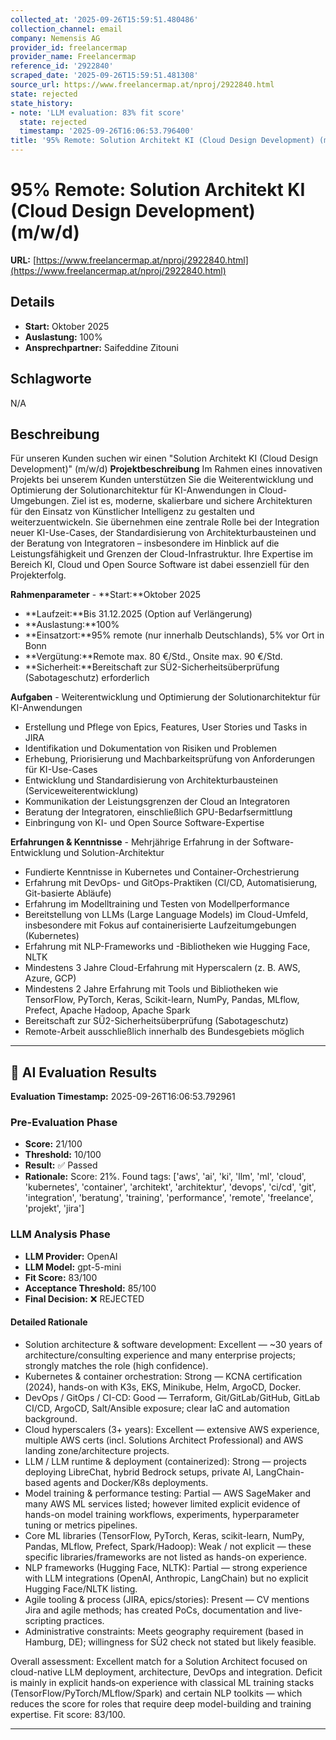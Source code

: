 ```yaml
---
collected_at: '2025-09-26T15:59:51.480486'
collection_channel: email
company: Nemensis AG
provider_id: freelancermap
provider_name: Freelancermap
reference_id: '2922840'
scraped_date: '2025-09-26T15:59:51.481308'
source_url: https://www.freelancermap.at/nproj/2922840.html
state: rejected
state_history:
- note: 'LLM evaluation: 83% fit score'
  state: rejected
  timestamp: '2025-09-26T16:06:53.796400'
title: '95% Remote: Solution Architekt KI (Cloud Design Development) (m/w/d)'
---
```




# 95% Remote: Solution Architekt KI (Cloud Design Development) (m/w/d)
**URL:** [https://www.freelancermap.at/nproj/2922840.html](https://www.freelancermap.at/nproj/2922840.html)
## Details
- **Start:** Oktober 2025
- **Auslastung:** 100%
- **Ansprechpartner:** Saifeddine Zitouni

## Schlagworte
N/A

## Beschreibung
Für unseren Kunden suchen wir einen "Solution Architekt KI (Cloud Design Development)" (m/w/d) 
 **Projektbeschreibung** Im Rahmen eines innovativen Projekts bei unserem Kunden unterstützen Sie die Weiterentwicklung und Optimierung der Solutionarchitektur für KI-Anwendungen in Cloud-Umgebungen. Ziel ist es, moderne, skalierbare und sichere Architekturen für den Einsatz von Künstlicher Intelligenz zu gestalten und weiterzuentwickeln. Sie übernehmen eine zentrale Rolle bei der Integration neuer KI-Use-Cases, der Standardisierung von Architekturbausteinen und der Beratung von Integratoren – insbesondere im Hinblick auf die Leistungsfähigkeit und Grenzen der Cloud-Infrastruktur. Ihre Expertise im Bereich KI, Cloud und Open Source Software ist dabei essenziell für den Projekterfolg. 
 
 **Rahmenparameter** - **Start:**Oktober 2025
- **Laufzeit:**Bis 31.12.2025 (Option auf Verlängerung)
- **Auslastung:**100%
- **Einsatzort:**95% remote (nur innerhalb Deutschlands), 5% vor Ort in Bonn
- **Vergütung:**Remote max. 80 €/Std., Onsite max. 90 €/Std.
- **Sicherheit:**Bereitschaft zur SÜ2-Sicherheitsüberprüfung (Sabotageschutz) erforderlich
 
 **Aufgaben** - Weiterentwicklung und Optimierung der Solutionarchitektur für KI-Anwendungen
- Erstellung und Pflege von Epics, Features, User Stories und Tasks in JIRA
- Identifikation und Dokumentation von Risiken und Problemen
- Erhebung, Priorisierung und Machbarkeitsprüfung von Anforderungen für KI-Use-Cases
- Entwicklung und Standardisierung von Architekturbausteinen (Serviceweiterentwicklung)
- Kommunikation der Leistungsgrenzen der Cloud an Integratoren
- Beratung der Integratoren, einschließlich GPU-Bedarfsermittlung
- Einbringung von KI- und Open Source Software-Expertise
 
 **Erfahrungen & Kenntnisse** - Mehrjährige Erfahrung in der Software-Entwicklung und Solution-Architektur
- Fundierte Kenntnisse in Kubernetes und Container-Orchestrierung
- Erfahrung mit DevOps- und GitOps-Praktiken (CI/CD, Automatisierung, Git-basierte Abläufe)
- Erfahrung im Modelltraining und Testen von Modellperformance
- Bereitstellung von LLMs (Large Language Models) im Cloud-Umfeld, insbesondere mit Fokus auf containerisierte Laufzeitumgebungen (Kubernetes)
- Erfahrung mit NLP-Frameworks und -Bibliotheken wie Hugging Face, NLTK
- Mindestens 3 Jahre Cloud-Erfahrung mit Hyperscalern (z. B. AWS, Azure, GCP)
- Mindestens 2 Jahre Erfahrung mit Tools und Bibliotheken wie TensorFlow, PyTorch, Keras, Scikit-learn, NumPy, Pandas, MLflow, Prefect, Apache Hadoop, Apache Spark
- Bereitschaft zur SÜ2-Sicherheitsüberprüfung (Sabotageschutz)
- Remote-Arbeit ausschließlich innerhalb des Bundesgebiets möglich

---

## 🤖 AI Evaluation Results

**Evaluation Timestamp:** 2025-09-26T16:06:53.792961

### Pre-Evaluation Phase
- **Score:** 21/100
- **Threshold:** 10/100
- **Result:** ✅ Passed
- **Rationale:** Score: 21%. Found tags: ['aws', 'ai', 'ki', 'llm', 'ml', 'cloud', 'kubernetes', 'container', 'architekt', 'architektur', 'devops', 'ci/cd', 'git', 'integration', 'beratung', 'training', 'performance', 'remote', 'freelance', 'projekt', 'jira']

### LLM Analysis Phase
- **LLM Provider:** OpenAI
- **LLM Model:** gpt-5-mini
- **Fit Score:** 83/100
- **Acceptance Threshold:** 85/100
- **Final Decision:** ❌ REJECTED

#### Detailed Rationale
- Solution architecture & software development: Excellent — ~30 years of architecture/consulting experience and many enterprise projects; strongly matches the role (high confidence).
- Kubernetes & container orchestration: Strong — KCNA certification (2024), hands-on with K3s, EKS, Minikube, Helm, ArgoCD, Docker.
- DevOps / GitOps / CI-CD: Good — Terraform, Git/GitLab/GitHub, GitLab CI/CD, ArgoCD, Salt/Ansible exposure; clear IaC and automation background.
- Cloud hyperscalers (3+ years): Excellent — extensive AWS experience, multiple AWS certs (incl. Solutions Architect Professional) and AWS landing zone/architecture projects.
- LLM / LLM runtime & deployment (containerized): Strong — projects deploying LibreChat, hybrid Bedrock setups, private AI, LangChain-based agents and Docker/K8s deployments.
- Model training & performance testing: Partial — AWS SageMaker and many AWS ML services listed; however limited explicit evidence of hands-on model training workflows, experiments, hyperparameter tuning or metrics pipelines.
- Core ML libraries (TensorFlow, PyTorch, Keras, scikit-learn, NumPy, Pandas, MLflow, Prefect, Spark/Hadoop): Weak / not explicit — these specific libraries/frameworks are not listed as hands-on experience.
- NLP frameworks (Hugging Face, NLTK): Partial — strong experience with LLM integrations (OpenAI, Anthropic, LangChain) but no explicit Hugging Face/NLTK listing.
- Agile tooling & process (JIRA, epics/stories): Present — CV mentions Jira and agile methods; has created PoCs, documentation and live-scripting practices.
- Administrative constraints: Meets geography requirement (based in Hamburg, DE); willingness for SÜ2 check not stated but likely feasible.

Overall assessment: Excellent match for a Solution Architect focused on cloud-native LLM deployment, architecture, DevOps and integration. Deficit is mainly in explicit hands‑on experience with classical ML training stacks (TensorFlow/PyTorch/MLflow/Spark) and certain NLP toolkits — which reduces the score for roles that require deep model-building and training expertise. Fit score: 83/100.

---
